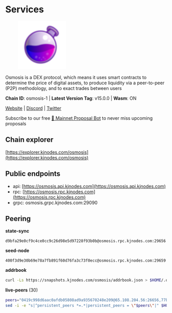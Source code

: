 # Services

<figure><img src="https://raw.githubusercontent.com/kj89/cosmos-images/main/logos/osmosis.png" width="150" alt=""><figcaption></figcaption></figure>

Osmosis is a DEX protocol, which means it uses smart contracts  to determine the price of digital assets, to produce liquidity  via a peer-to-peer (P2P) methodology, and to exact trades between users

**Chain ID**: osmosis-1 | **Latest Version Tag**: v15.0.0 | **Wasm**: ON

[Website](https://osmosis.zone) | [Discord](https://discord.gg/osmosis) | [Twitter](https://twitter.com/osmosiszone)



Subscribe to our free [🤖 Mainnet Proposal Bot](https://t.me/kjnodes_proposal_bot) to never miss upcoming proposals


## Chain explorer
[https://explorer.kjnodes.com/osmosis](https://explorer.kjnodes.com/osmosis)

## Public endpoints

* api: [https://osmosis.api.kjnodes.com](https://osmosis.api.kjnodes.com)
* rpc: [https://osmosis.rpc.kjnodes.com](https://osmosis.rpc.kjnodes.com)
* grpc: osmosis.grpc.kjnodes.com:29090

## Peering

**state-sync**

```text
d9bfa29e0cf9c4ce0cc9c26d98e5d97228f93b0b@osmosis.rpc.kjnodes.com:29656
```

**seed-node**

```text
400f3d9e30b69e78a7fb891f60d76fa3c73f0ecc@osmosis.rpc.kjnodes.com:29659
```

**addrbook**
```bash
curl -Ls https://snapshots.kjnodes.com/osmosis/addrbook.json > $HOME/.osmosisd/config/addrbook.json
```

**live-peers** (30)
```bash
peers="0419c998d6aac0afdb05808ad9a935670248e209@65.108.204.56:26656,77bb5fb9b6964d6e861e91c1d55cf82b67d838b5@35.212.77.47:26656,807eda3abecff79df294d127cf58d6d5e07393ee@67.209.54.21:26656,d9bfa29e0cf9c4ce0cc9c26d98e5d97228f93b0b@65.109.88.38:29656,0bb96aa57bc785dd71b65690f1efc9e8f1803548@164.90.144.186:32323,9b1bfb99d9eb04af32510ed8e3eb83c59448662f@95.214.52.220:26656,747d01891a83d6f759d88f9be07159c268b584b0@141.95.65.98:26656,4e38d3caa1554d7f46a2654fa9997554c13f61f2@95.216.96.61:26656,74e8ba742d8312c250f3237c8c8f3f951c01f9df@95.216.4.104:26656,2cb8dd6195c65458e3c18505bb70ce2ff624f85c@89.58.61.223:2000,9379a49cadb2e71d896c2d4ebd5ca394e50bf983@18.116.211.23:26656,ac2fbcb5de633d136a942c28c3049e3edbc6e69a@85.239.233.61:2000,3226b67b2bb9da41b633392a785e87e8f6749939@162.55.245.149:12000,8a0caf4581f135b1468408ec398d94573da02e8c@198.244.202.140:26656,2f4c0337b2522034a614a5cb2c61a891fe753c03@5.9.81.187:29656,13d17adf418ceab5528096dcacf130830fee2b86@35.215.50.201:26656,34340a9151d4a97a850d2cd64d8778279faf3f96@194.163.181.100:26656,793f7aab040e364497198c9ede6e1db4fc146a34@135.181.5.219:12555,af678c610cf37bf5d443efdba7ac1354f104415c@137.184.9.18:32644,2ff9bc1740a721a9baeda01abee181997bb65568@142.132.140.20:26656,b6ec9c7284b45eb912b01c192f7ffd8ef7508ec7@51.81.123.33:26656,ebc272824924ea1a27ea3183dd0b9ba713494f83@178.211.139.77:26716,d557fd150f11883e93c23d8fcab19ef343db8096@35.215.38.241:26656,bcef965764a0d6bc15f1476c18133d52d0ff14b6@149.202.72.166:26624,f024eadf265f72f4240e5e3ea20eac22f6695ccb@159.65.100.92:26656,9f3b6a80b462c89ba9947cfc4d9365bd42e556d9@139.144.56.204:26656,c61bf85fd330bb702b1f13f58dd3cf83c5363bf2@149.56.26.22:26656,c257db7b3a7f61688c6452d1e9dcfb3034e54fe8@143.198.98.144:26656,c5358545d951ae666c695903036c1e93578951eb@135.181.176.113:26656,ab4ea418db1c65c2517975988e2f35891637ff4a@185.111.159.235:2000"
sed -i -e "s|^persistent_peers *=.*|persistent_peers = \"$peers\"|" $HOME/.osmosisd/config/config.toml
```
